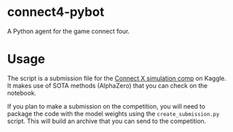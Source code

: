 # connect4-pybot
A Python agent for the game connect four.

# Usage 

The script is a submission file for the [Connect X simulation comp](https://www.kaggle.com/c/connectx/overview) on Kaggle. 
It makes use of SOTA methods (AlphaZero) that you can check on the notebook. 


If you plan to make a submission on the competition, you will need to package the code with the model weights using the `create_submission.py` script. This will build an archive that you can send to the competition.

